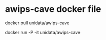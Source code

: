 awips-cave docker file
========================

docker pull unidata/awips-cave

docker run -P -it unidata/awips-cave
